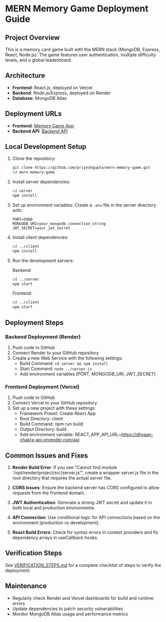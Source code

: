 # MERN Memory Game Deployment Guide

## Project Overview

This is a memory card game built with the MERN stack (MongoDB, Express, React, Node.js). The game features user authentication, multiple difficulty levels, and a global leaderboard.

## Architecture

- **Frontend**: React.js, deployed on Vercel
- **Backend**: Node.js/Express, deployed on Render
- **Database**: MongoDB Atlas

## Deployment URLs

- **Frontend**: [Memory Game App](https://mern-memory-game-seven.vercel.app/)
- **Backend API**: [Backend API](https://dhyaan-chakra-api.onrender.com/api)

## Local Development Setup

1. Clone the repository:
   ```bash
   git clone https://github.com/priynshgupta/mern-memory-game.git
   cd mern-memory-game
   ```

2. Install server dependencies:
   ```bash
   cd server
   npm install
   ```

3. Set up environment variables:
   Create a `.env` file in the server directory with:
   ```
   PORT=5000
   MONGODB_URI=your_mongodb_connection_string
   JWT_SECRET=your_jwt_secret
   ```

4. Install client dependencies:
   ```bash
   cd ../client
   npm install
   ```

5. Run the development servers:

   Backend:
   ```bash
   cd ../server
   npm start
   ```

   Frontend:
   ```bash
   cd ../client
   npm start
   ```

## Deployment Steps

### Backend Deployment (Render)

1. Push code to GitHub
2. Connect Render to your GitHub repository
3. Create a new Web Service with the following settings:
   - Build Command: `cd server && npm install`
   - Start Command: `node ../server.js`
   - Add environment variables (PORT, MONGODB_URI, JWT_SECRET)

### Frontend Deployment (Vercel)

1. Push code to GitHub
2. Connect Vercel to your GitHub repository
3. Set up a new project with these settings:
   - Framework Preset: Create React App
   - Root Directory: client
   - Build Command: npm run build
   - Output Directory: build
   - Add environment variable: REACT_APP_API_URL=https://dhyaan-chakra-api.onrender.com/api

## Common Issues and Fixes

1. **Render Build Error**: If you see "Cannot find module '/opt/render/project/src/server.js'", create a wrapper server.js file in the root directory that requires the actual server file.

2. **CORS Issues**: Ensure the backend server has CORS configured to allow requests from the frontend domain.

3. **JWT Authentication**: Generate a strong JWT secret and update it in both local and production environments.

4. **API Connection**: Use conditional logic for API connections based on the environment (production vs development).

5. **React Build Errors**: Check for syntax errors in context providers and fix dependency arrays in useCallback hooks.

## Verification Steps

See [VERIFICATION_STEPS.md](./VERIFICATION_STEPS.md) for a complete checklist of steps to verify the deployment.

## Maintenance

- Regularly check Render and Vercel dashboards for build and runtime errors
- Update dependencies to patch security vulnerabilities
- Monitor MongoDB Atlas usage and performance metrics
